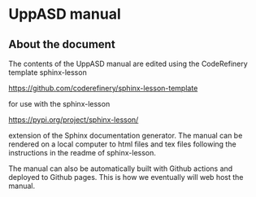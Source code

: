 # UppASD manual

## About the document

The contents of the UppASD manual are edited using the CodeRefinery template sphinx-lesson

https://github.com/coderefinery/sphinx-lesson-template

for use with the sphinx-lesson

https://pypi.org/project/sphinx-lesson/

extension of the Sphinx documentation generator. The manual can be rendered on a local
computer to html files and tex files following the instructions in the readme of sphinx-lesson.

The manual can also be automatically built with Github actions and deployed to Github pages.
This is how we eventually will web host the manual.

